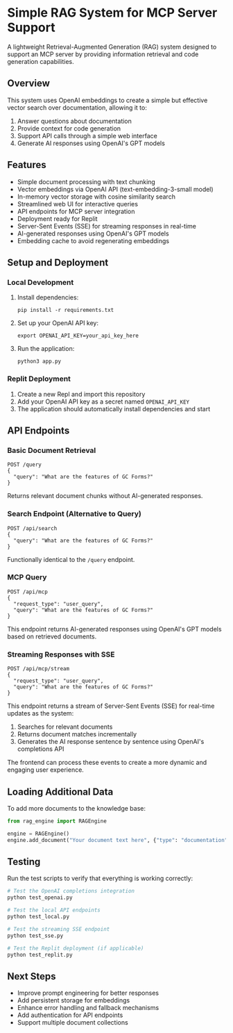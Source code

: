 # Simple RAG System for MCP Server Support

A lightweight Retrieval-Augmented Generation (RAG) system designed to support an MCP server by providing information retrieval and code generation capabilities.

## Overview

This system uses OpenAI embeddings to create a simple but effective vector search over documentation, allowing it to:

1. Answer questions about documentation
2. Provide context for code generation
3. Support API calls through a simple web interface
4. Generate AI responses using OpenAI's GPT models

## Features

- Simple document processing with text chunking
- Vector embeddings via OpenAI API (text-embedding-3-small model)
- In-memory vector storage with cosine similarity search
- Streamlined web UI for interactive queries
- API endpoints for MCP server integration
- Deployment ready for Replit
- Server-Sent Events (SSE) for streaming responses in real-time
- AI-generated responses using OpenAI's GPT models
- Embedding cache to avoid regenerating embeddings

## Setup and Deployment

### Local Development

1. Install dependencies:
   ```
   pip install -r requirements.txt
   ```

2. Set up your OpenAI API key:
   ```
   export OPENAI_API_KEY=your_api_key_here
   ```

3. Run the application:
   ```
   python3 app.py
   ```

### Replit Deployment

1. Create a new Repl and import this repository
2. Add your OpenAI API key as a secret named `OPENAI_API_KEY`
3. The application should automatically install dependencies and start

## API Endpoints

### Basic Document Retrieval
```
POST /query
{
  "query": "What are the features of GC Forms?"
}
```
Returns relevant document chunks without AI-generated responses.

### Search Endpoint (Alternative to Query)
```
POST /api/search
{
  "query": "What are the features of GC Forms?"
}
```
Functionally identical to the `/query` endpoint.

### MCP Query
```
POST /api/mcp
{
  "request_type": "user_query",
  "query": "What are the features of GC Forms?"
}
```
This endpoint returns AI-generated responses using OpenAI's GPT models based on retrieved documents.

### Streaming Responses with SSE
```
POST /api/mcp/stream
{
  "request_type": "user_query",
  "query": "What are the features of GC Forms?"
}
```
This endpoint returns a stream of Server-Sent Events (SSE) for real-time updates as the system:
1. Searches for relevant documents
2. Returns document matches incrementally
3. Generates the AI response sentence by sentence using OpenAI's completions API

The frontend can process these events to create a more dynamic and engaging user experience.

## Loading Additional Data

To add more documents to the knowledge base:

```python
from rag_engine import RAGEngine

engine = RAGEngine()
engine.add_document("Your document text here", {"type": "documentation", "source": "Source Name"})
```

## Testing

Run the test scripts to verify that everything is working correctly:

```bash
# Test the OpenAI completions integration
python test_openai.py

# Test the local API endpoints
python test_local.py

# Test the streaming SSE endpoint
python test_sse.py

# Test the Replit deployment (if applicable)
python test_replit.py
```

## Next Steps

- Improve prompt engineering for better responses
- Add persistent storage for embeddings
- Enhance error handling and fallback mechanisms
- Add authentication for API endpoints
- Support multiple document collections
